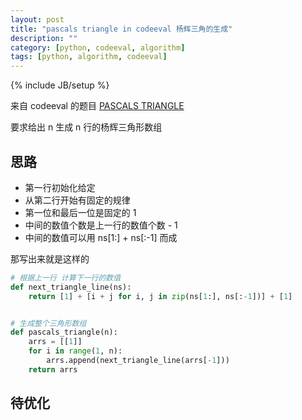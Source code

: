 ```yaml
---
layout: post
title: "pascals triangle in codeeval 杨辉三角的生成"
description: ""
category: [python, codeeval, algorithm]
tags: [python, algorithm, codeeval]
---
```

{% include JB/setup %}

来自 codeeval 的题目 [PASCALS TRIANGLE](https://www.codeeval.com/open_challenges/66/)

要求给出 n 生成 n 行的杨辉三角形数组

## 思路

- 第一行初始化给定
- 从第二行开始有固定的规律
- 第一位和最后一位是固定的 1
- 中间的数值个数是上一行的数值个数 - 1
- 中间的数值可以用 ns[1:] + ns[:-1] 而成

那写出来就是这样的

```python
# 根据上一行 计算下一行的数值
def next_triangle_line(ns):
    return [1] + [i + j for i, j in zip(ns[1:], ns[:-1])] + [1]


# 生成整个三角形数组
def pascals_triangle(n):
    arrs = [[1]]
    for i in range(1, n):
        arrs.append(next_triangle_line(arrs[-1]))
    return arrs

```

## 待优化
